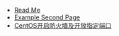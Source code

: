 - [Read Me](README)
- [Example Second Page](second-page)
- [CentOS开启防火墙及开放指定端口](CentOS开启防火墙及开放指定端口)
